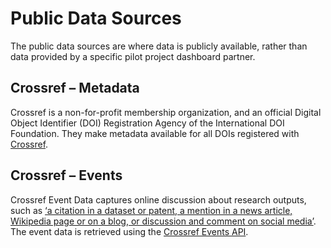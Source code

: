 Public Data Sources
==========================

The public data sources are where data is publicly available, rather than data provided by a specific pilot project dashboard partner.

## Crossref – Metadata
Crossref is a non-for-profit membership organization, and an official Digital Object Identifier (DOI) Registration Agency of the International DOI Foundation. They make metadata available for all DOIs registered with [Crossref](https://www.crossref.org/community/).

## Crossref – Events
Crossref Event Data captures online discussion about research outputs, such as [‘a citation in a dataset or patent, a mention in a news article, Wikipedia page or on a blog, or discussion and comment on social media’](https://www.crossref.org/services/event-data/). The event data is retrieved using the [Crossref Events API](https://www.eventdata.crossref.org/guide/service/query-api/).  